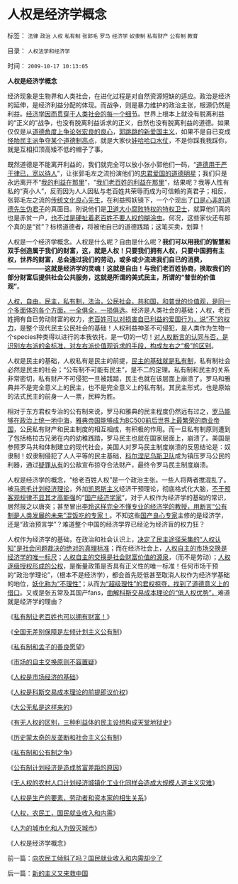 # 人权是经济学概念

标签： `法律` `政治` `人权` `私有制` `张郭毛` `罗马` `经济学` `奴隶制` `私有财产` `公有制` `教育` 

目录： `人权法学和经济学`

时间： `2009-10-17 10:13:05`

**人权是经济学概念**

经济现象是生物界和人类社会，在进化过程是对自然资源短缺的适应。政治是经济的延伸，是经济利益分配的体现。而战争，则是暴力维护的政治主张，根源仍然是利益。[经济学因而贯穿于人类社会的每一个细节](../../../2009/9/9/经济学，政治中的经济学和“政治经济学”.md)。世界上根本上就没有脱离利益的“正义的”战争，也没有脱离利益诉求的正义，自然也没有脱离利益的道德。如果仅仅是从[道德角度上争论张宏良的良心](http://blog.sina.com.cn/s/blog_5563a64d0100dkfr.html)，[郭跳跳的新爱国主义](../../../2009/10/12/郭跳跳折腾“新爱国主义”盗版理学之嫌.md)，如果不是自已变成[怪胎民主派争夺某个道德制高点](../../../2009/6/10/抢夺道德制高点是危险的政治游戏.md)，就是大家伙[娃哈哈口水仗](../../../2009/1/28/笑谈中国道德口水仗之左中右派.md)，不是你踩我我踩你，就是互相扣顶高矮不低的帽子了事。

既然道德是不能离开利益的，我们就完全可以放小张小郭他们一码，“[道德用于严于律已，宽以待人](http://darthvad.blog.sohu.com/112211203.html)”，让张郭毛左之流扮演他们的[忠君爱国的道德明星](../../../2009/9/28/示形于外实侵于内的爱国道德明星.md)；我们只是永远离开不“[我的利益在那里](http://blog.sina.com.cn/s/blog_5563a64d0100dfvx.html)”，“[我们老百姓的利益在那里](../../../2009/6/19/请儒教国学大师告诉我等小民，“我们的利益在那里”.md)”，结果呢？我等人性有私的“真小人”，反而因为人人因私与老百姓共荣辱而成为可信赖的真君子；相反，张郭毛左之流的[传统文化良心先生](../../../2009/9/28/中国怀旧复古的乌托邦传统文化.md)，在利益照妖镜下，一个个现出了[口是心非的道德先生伪君子](../../../2009/6/12/君子不是伪君子，不做道德先生.md)的真面目。别说他们是[卫道大小腐败特权的特权卫士](../../../2009/7/16/自我标榜最爱国的左派只不过腐败的特权卫士.md)，就算他们真的也是赤贫一户，[也不过是硬扯着老百姓不要人权的糊涂虫](../../../2009/7/7/左派为什么硬扯着老百姓不要人权？.md)。何况，这些家伙还有那个真的是“贫”？标榜道德者，将被他自已的道德践踏；这笔买卖，划算！

人权是一个经济学概念。人权是什么呢？自由是什么呢？**我们可以用我们的智慧和双手创造属于我们的财富，这，就是人权！只要我们拥有人权，只要中国拥有主权，世界的财富，总会通过我们的劳动，或多或少流进我们自已的消费，——————这就是经济学的灵魂！这就是自由！与我们老百姓协商，换取我们的部分财富后提供社会公共服务，这就是所谓的美式民主，所谓的“普世的价值观”**。

[人权，自由，民主，私有制，法治，公民社会，共和国，和普世的价值观，是同一个多面体的各个方面，一全俱全，一损俱选](http://blog.sina.com.cn/s/blog_5563a64d0100f8ud.html)。经济是人类社会的基础；人权，老百姓拥有自已劳动财富的权力，[老百姓可以对损害自已利益的爱国行为，说“不”的权力](../../../2009/10/9/什么是民主？民主和成本效益原理的关系.md)，是整个现代民主公民社会的基础！人权利益神圣不可侵犯，是人类作为生物一个species种类得以进行的本我依托，是一切的一切！[对人权断言的认同与否，是识别左右派的金标准，对左右派价值观诉求的手段，构成左右之“极”的区别](../../../2009/9/22/左右派的极之前卫与保守.md)。

人权是民主的基础，人权私有是民主的前提，[民主的基础就是私有制](../../../2009/9/5/私有制是全人类老百姓奋斗五千年的革命成果.md)，私有制社会必然是民主的社会；“公有制不可能有民主”，是不二的定理。私有制和民主的关系非常密切，私有财产不可侵犯一旦被践踏，民主也就在该层面上崩溃了。罗马和雅典并不是完全意义上的民主，也不是完全意义上的私有制。其民主形式，也是原始的法式民主的前身一人一票，民粹为胜。

相对于东方君权专治的公有制来说，罗马和雅典的民主程度仍然远有过之，[罗马能够在政治上统一地中海](../../../2008/9/7/为什么统一地中海世界是罗马而不是迦太基.md)，[雅典帝国能够成为BC500前后世界上最繁荣的商业帝国](../../../2008/9/6/为什么统一地中海世界是罗马,不是雅典.md)，公民私有财产和民主制度的相互相成，有积极的作用。而一旦私有制原则遭到了包括格拉古兄弟在内的幼稚践踏，罗马民主也就在国家层面上，崩溃了。美国是参照罗马共和体制建立的现代社会，美国人对罗马民主制度崩溃的反思结论是：奴隶制！奴隶制侵犯了人人平等的民主基础，[科尔涅尼乌斯卫队](../../../2009/8/5/罗马独裁官科尔涅尼乌斯.苏拉和他的近卫军.md)成为镇压罗马公民的利器，通过[疑罪从有](../../../2009/3/25/中国式诡辩：疑证从有，君权裁决.md)的公敌宣布掠夺合法财产，最终令罗马民主制度崩溃。

人权是经济学的概念，“给老百姓人权”是一个政治主张。一些人将两者搅混乱了。被[马恩毛计划经济理论](../../../2009/6/25/马恩主义德国社会构想的缺陷在计划经济.md)，外加[凯恩斯主义](../../../2009/5/23/中美的凯恩斯主义都是很爱国的经济学.md)经济干预理论，彻底格式化大脑，[不干预客观规律不显其才高能强](../../../2009/5/1/人定胜天？马列唯心信仰对客观规律干预冲动.md)的“[国产经济学家](../../../2009/5/5/假装无私！专业化打哑迷诡辩的中国式专家.md)”，对于人权作为经济学的基础的常识，居然报之以唐突；甚至冒出[李玲这样完全不懂专业的经济学的教授，用断言“公有制是人类发展的未来”混饭吃的专家！](../../../2007/11/24/评李玲医改：混乱的政府责任，混淆的行业角色.md)。不知这些[国产良心专家](../../../2008/10/20/欣赏专家们之无知，无耻，与无良.md)主修的是经济学，还是“政治预言学”？难道整个中国的经济学界已经沦为经济盲的权力狂？

人权作为经济学的基础，在政治和社会认识上，[决定了民主途径采集的“人权认知”是社会问题裁决的绝对的真理标准](../../../2009/7/4/绝对的真理存在吗？历史实证集如何认定.md)；而在经济社会上，[人权自主的市场交换是经济学的唯一标尺](../../../2009/2/3/市场，是经济学的依归，万能的观测标尺.md)；[人权自主的交换是社会财富价值的源泉](../../../2009/2/5/市场经济的自由交换原则不容争辩.md)，（而不是劳动）；[人权逐级授权形成的公权](http://hi.baidu.com/darthchn/blog/item/bf555cdc82eeabe677c6380e.html)，是衡量政策是否具有正义性的唯一标准！任何市场干预的“政治学理论”，（根本不是经济学），都会首先贬低甚至取消人权作为经济学基础的地位，[妖化称为“不理性”](../../../2009/4/6/“市场不理性”道德借口操纵利益剥夺和财富转移.md)；从而[为“超级理性”的君权掠夺，找到了道德意义上的借口](../../../2009/4/7/市场规范，市场干预和财富转移.md)。又或是张五常及其国产fans，[曲解科斯交易成本理论的“低人权优势”，](../../../2009/7/22/科斯定理的缺陷和交易成本概念的滥用.md)难道就是经济学的理由？

《[私有制让老百姓也可以拥有财富！](../../../2009/9/5/私有制是全人类老百姓奋斗五千年的革命成果.md)》

《[全国无差别保障是左倾计划主义公有制](../../../2009/9/7/全国无差别保障是注定失败的左倾计划经济公有制.md)》

《[私有制和孟子的善良愿望](../../../2009/9/12/私有制和孟子的善良愿望.md)》

《[市场的自主交换原则不容置疑](../../../2009/2/5/市场经济的自由交换原则不容争辩.md)》

《[人权是市场经济的基础](../../../2009/2/5/市场经济的自由交换原则不容争辩.md)》

《[人权是科斯交易成本理论的前提即议价权](../../../2009/9/9/人权是科斯交易成本理论的前提即议价权.md)》

《[大公无私是这样来的](../../../2009/9/12/大公无私是这样来的.md)》

《[有无人权的区别，三种利益体的民主设想构成天堂地狱史](../../../2009/9/13/三种利益体的民主设想构成天堂地狱史.md)》

《[历史蒙太奇的反垄断和社会主义公有制](../../../2009/9/14/历史蒙太奇的反垄断和社会主义公有制.md)》

《[私有制和公有制之争](../../../2009/9/14/私有制和公有制之争.md)》

《[公有制计划经济是造成贫富差距的原因](../../../2009/9/16/公有制计划经济是造成贫富差距的原因.md)》

《[无人权的农村人口计划经济城镇化工业化同样会造成大规模人道主义灾难](../../../2009/8/5/无人权的农村人口城镇化工业化将是什么后果？.md)》

《[人权是生产的要素，劳动者和资本家的相生关系](../../../2009/10/15/人权是生产的要素，劳动者和资本家的相生关系.md)》

《[人权，农民工，国民就业收入和内需](../../../2009/10/16/向农民工倾斜了吗？国民就业收入和内需却少了.md)》

《[人为的城市化和人为毁灭城市](../../../2009/10/16/人为的城市化和人为毁灭工商业城市.md)》

《人权是经济学概念》



前一篇：[向农民工倾斜了吗？国民就业收入和内需却少了](../../../2009/10/16/向农民工倾斜了吗？国民就业收入和内需却少了.md)

后一篇：[新的主义又来救中国](../../../2009/10/17/新的主义又来救中国.md)